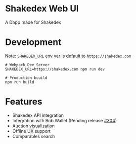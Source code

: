# Shakedex Web UI

A Dapp made for Shakedex

# Development
Note: `SHAKEDEX_URL` env var is default to `https://shakedex.com`

```
# Webpack Dev Server
SHAKEDEX_URL=https://shakedex.com npm run dev

# Production buuild
npm run build
```

# Features
- Shakedex API integration
- Integration with Bob Wallet (Pending release [#304](https://github.com/kyokan/bob-wallet/pull/304))
- Auction visualization
- Offline UX support
- Comparables search




